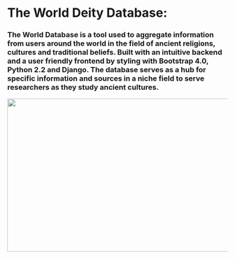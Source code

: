 # The World Deity Database:
<h3> The World Database is a tool used to aggregate information from users around the world in the field of ancient religions, cultures and traditional beliefs. Built with an intuitive backend and a user friendly frontend by styling with Bootstrap 4.0, Python 2.2 and Django. The database serves as a hub for specific information and sources in a niche field to serve researchers as they study ancient cultures.</h3>

<img src="https://github.com/JpBongiovanni/World_Deity_Database/blob/main/movies/log_in_homepage_intro.mov" width="530" height="350" />


